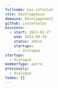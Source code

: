 ```yaml
---
fullname: Lea Lefoulon
role: Développeuse
domaine: Développement
github: Lealefoulon
missions:
  - start: 2023-02-27
    end: 2024-09-29
    status: admin
    startups:
      - dialogue
startups:
  - dialogue
memberType: autre
previously:
  - dialogue
teams: []
---
```

